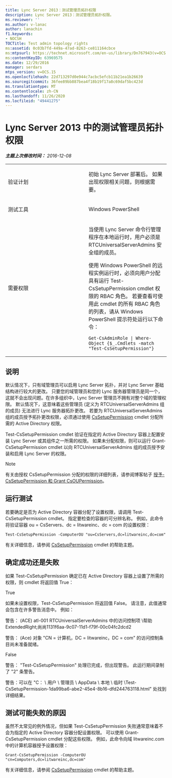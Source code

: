 ```yaml
---
title: Lync Server 2013：测试管理员拓扑权限
description: Lync Server 2013：测试管理员拓扑权限。
ms.reviewer: ''
ms.author: v-lanac
author: lanachin
f1.keywords:
- NOCSH
TOCTitle: Test admin topology rights
ms:assetid: 0c03b7fd-449a-47ad-8263-ce811164cbce
ms:mtpsurl: https://technet.microsoft.com/en-us/library/Dn767943(v=OCS.15)
ms:contentKeyID: 63969575
ms.date: 12/29/2016
manager: serdars
mtps_version: v=OCS.15
ms.openlocfilehash: 22d713297d0e944c7acbc5efcb11b21ea1b26639
ms.sourcegitcommit: 36fee89bb887bea4f18b19f17a8c69daf5bc423d
ms.translationtype: MT
ms.contentlocale: zh-CN
ms.lasthandoff: 11/26/2020
ms.locfileid: "49441275"
---
```

# <a name="test-admin-topology-rights-in-lync-server-2013"></a>Lync Server 2013 中的测试管理员拓扑权限

<div data-xmlns="http://www.w3.org/1999/xhtml">

<div class="topic" data-xmlns="http://www.w3.org/1999/xhtml" data-msxsl="urn:schemas-microsoft-com:xslt" data-cs="https://msdn.microsoft.com/">

<div data-asp="https://msdn2.microsoft.com/asp">



</div>

<div id="mainSection">

<div id="mainBody">

<span> </span>

_**主题上次修改时间：** 2016-12-08_


<table>
<colgroup>
<col style="width: 50%" />
<col style="width: 50%" />
</colgroup>
<tbody>
<tr class="odd">
<td><p>验证计划</p></td>
<td><p>初始 Lync Server 部署后。 如果出现权限相关问题，则根据需要。</p></td>
</tr>
<tr class="even">
<td><p>测试工具</p></td>
<td><p>Windows PowerShell</p></td>
</tr>
<tr class="odd">
<td><p>需要权限</p></td>
<td><p>当使用 Lync Server 命令行管理程序在本地运行时，用户必须是 RTCUniversalServerAdmins 安全组的成员。</p>
<p>使用 Windows PowerShell 的远程实例运行时，必须向用户分配具有运行 Test-CsSetupPermission cmdlet 权限的 RBAC 角色。 若要查看可使用此 cmdlet 的所有 RBAC 角色的列表，请从 Windows PowerShell 提示符处运行以下命令：</p>
<pre><code>Get-CsAdminRole | Where-Object {$_.Cmdlets -match &quot;Test-CsSetupPermission&quot;}</code></pre></td>
</tr>
</tbody>
</table>


<div>

## <a name="description"></a>说明

默认情况下，只有域管理员可以启用 Lync Server 拓扑，并对 Lync Server 基础结构进行较大的更改。 只要您的域管理员和您的 Lync 服务器管理员是同一个，这就不会出现问题。在许多组织中，Lync Server 管理员不拥有对整个域的管理权限。 默认情况下，这意味着这些管理员 (定义为 RTCUniversalServerAdmins 组的成员) 无法进行 Lync 服务器拓扑更改。 若要为 RTCUniversalServerAdmins 组的成员授予拓扑更改权限，必须通过使用 [CsSetupPermission](https://docs.microsoft.com/powershell/module/skype/Grant-CsSetupPermission) cmdlet 分配所需的 Active Directory 权限。

Test-CsSetupPermission cmdlet 验证在指定的 Active Directory 容器上配置安装 Lync Server 或其组件之一所需的权限。 如果未分配权限，则可以运行 Grant-CsSetupPermission cmdlet 以向 RTCUniversalServerAdmins 组的成员授予安装和启用 Lync Server 的权限。

<div>


> [!NOTE]  
> 有关由授权 CsSetupPermission 分配的权限的详细列表，请参阅博客帖子 <A href="https://blogs.technet.com/b/jenstr/archive/2011/02/07/grant-cssetuppermission-and-grant-csoupermission.aspx">授予-CsSetupPermission 和 Grant CsOUPermission</A>。



</div>

</div>

<div>

## <a name="running-the-test"></a>运行测试

若要确定是否为 Active Directory 容器分配了设置权限，请调用 Test-CsSetupPermission cmdlet。 指定要检查的容器的可分辨名称。 例如，此命令将验证容器 ou = CsServers、dc = litwareinc、dc = com 的设置权限：

    Test-CsSetupPermission -ComputerOU "ou=CsServers,dc=litwareinc,dc=com"

有关详细信息，请参阅 [CsSetupPermission](https://docs.microsoft.com/powershell/module/skype/Test-CsSetupPermission) cmdlet 的帮助主题。

</div>

<div>

## <a name="determining-success-or-failure"></a>确定成功还是失败

如果 Test-CsSetupPermission 确定已在 Active Directory 容器上设置了所需的权限，则 cmdlet 将返回值 True：

True

如果未设置权限，Test-CsSetupPermission 将返回值 False。 请注意，此值通常会包含在许多警告消息中。 例如：

警告： (ACE) atl-001 RTCUniversalServerAdmins 中的访问控制项 \\帮助ExtendedRight;尚尚1131f6aa-9c07-11d1-f79f-00c04fc2dcd2

警告： (Ace) 对象 "CN = 计算机，DC = litwareinc，DC = com" 的访问控制条目尚未准备就绪。

False

警告： "Test-CsSetupPermission" 处理已完成，但出现警告。 此运行期间录制了 "2" 条警告。

警告：可以在 "C： \\ 用户 \\ 管理员 \\ AppData \\ 本地 \\ 临时 \\Test-CsSetupPermission-1da99ba6-abe2-45e4-8b16-dfd244763118.html" 处找到详细结果。

</div>

<div>

## <a name="reasons-why-the-test-might-have-failed"></a>测试可能失败的原因

虽然不太常见的例外情况，但如果 Test-CsSetupPermission 失败通常意味着不会为指定的 Active Directory 容器分配设置权限。 可以使用 Grant-CsSetupPermission cmdlet 分配这些权限。 例如，此命令向域 litwareinc.com 中的计算机容器授予设置权限：

    Grant-CsSetupPermission -ComputerOU "cn=Computers,dc=litwareinc,dc=com"

有关详细信息，请参阅 [CsSetupPermission](https://docs.microsoft.com/powershell/module/skype/Test-CsSetupPermission) cmdlet 的帮助主题。

</div>

</div>

<span> </span>

</div>

</div>

</div>

